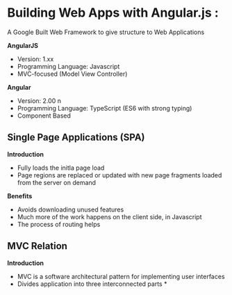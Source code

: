 # Building Web Apps with Angular.js :

A Google Built Web Framework to give structure to Web Applications

**AngularJS**    
* Version:  1.xx 
* Programming Language: Javascript
* MVC-focused (Model View Controller)

**Angular**    
* Version:  2.00 n
* Programming Language: TypeScript (ES6 with strong typing)
* Component Based

## Single Page Applications (SPA) 
**Introduction**    
* Fully loads the initla page load 
* Page regions are replaced or updated with new page fragments loaded from the server on demand

**Benefits**   
* Avoids downloading unused features
* Much more of the work happens on the client side, in Javascript
* The process of routing helps 

## MVC Relation

**Introduction** 
* MVC is a software architectural pattern for implementing user interfaces
* Divides application into three interconnected parts 
    * 
